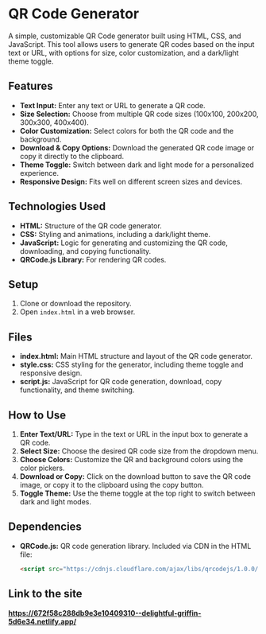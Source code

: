 # QR Code Generator

A simple, customizable QR Code generator built using HTML, CSS, and JavaScript. This tool allows users to generate QR codes based on the input text or URL, with options for size, color customization, and a dark/light theme toggle.

## Features

- **Text Input:** Enter any text or URL to generate a QR code.
- **Size Selection:** Choose from multiple QR code sizes (100x100, 200x200, 300x300, 400x400).
- **Color Customization:** Select colors for both the QR code and the background.
- **Download & Copy Options:** Download the generated QR code image or copy it directly to the clipboard.
- **Theme Toggle:** Switch between dark and light mode for a personalized experience.
- **Responsive Design:** Fits well on different screen sizes and devices.

## Technologies Used

- **HTML:** Structure of the QR code generator.
- **CSS:** Styling and animations, including a dark/light theme.
- **JavaScript:** Logic for generating and customizing the QR code, downloading, and copying functionality.
- **QRCode.js Library:** For rendering QR codes.

## Setup

1. Clone or download the repository.
2. Open `index.html` in a web browser.

## Files

- **index.html:** Main HTML structure and layout of the QR code generator.
- **style.css:** CSS styling for the generator, including theme toggle and responsive design.
- **script.js:** JavaScript for QR code generation, download, copy functionality, and theme switching.

## How to Use

1. **Enter Text/URL:** Type in the text or URL in the input box to generate a QR code.
2. **Select Size:** Choose the desired QR code size from the dropdown menu.
3. **Choose Colors:** Customize the QR and background colors using the color pickers.
4. **Download or Copy:** Click on the download button to save the QR code image, or copy it to the clipboard using the copy button.
5. **Toggle Theme:** Use the theme toggle at the top right to switch between dark and light modes.

## Dependencies

- **QRCode.js:** QR code generation library. Included via CDN in the HTML file:
  
  ```html
  <script src="https://cdnjs.cloudflare.com/ajax/libs/qrcodejs/1.0.0/qrcode.min.js"></script>
## Link to the site
**https://672f58c288db9e3e10409310--delightful-griffin-5d6e34.netlify.app/**


